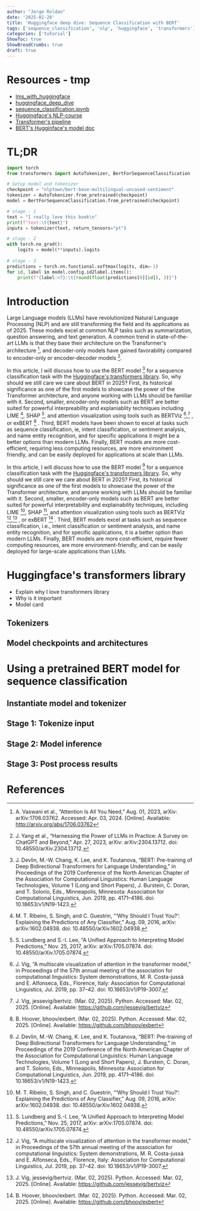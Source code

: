 ```yaml
---
author: "Jorge Roldan"
date: '2025-02-28'
title: 'Huggingface deep dive: Sequence Classification with BERT'
tags: ['sequence_classification', 'nlp', 'huggingface', 'transformers']
categories: ['tutorial']
ShowToc: true
ShowBreadCrumbs: true
draft: true
---
```


# Resources - tmp
- [lms_with_huggingface](https://github.com/roldanjrgl/lms_with_huggingface)
- [huggingface_deep_dive](https://github.com/roldanjrgl/huggingface_deep_dive/) 
- [sequence_classification.ipynb](https://github.com/roldanjrgl/huggingface_deep_dive/blob/main/sequence_classification.ipynb)
- [Huggingface's NLP-course](https://huggingface.co/learn/nlp-course/chapter1/1)
- [Transformer's pipeline](https://huggingface.co/learn/nlp-course/chapter2/2?fw=pt)
- [BERT's Hugginface's model doc](https://huggingface.co/docs/transformers/model_doc/bert)


# TL;DR
```py
import torch
from transformers import AutoTokenizer, BertForSequenceClassification

# Setup model and tokenizer
checkpoint = "nlptown/bert-base-multilingual-uncased-sentiment"
tokenizer = AutoTokenizer.from_pretrained(checkpoint)
model = BertForSequenceClassification.from_pretrained(checkpoint)

# stage - 1
text = "I really love this book\n"
print(f"text:\t{text}")
inputs = tokenizer(text, return_tensors="pt")

# stage - 2
with torch.no_grad():
    logits = model(**inputs).logits
    
# stage - 3
predictions = torch.nn.functional.softmax(logits, dim=-1)
for id, label in model.config.id2label.items():
    print(f"{label:<7}:\t{round(float(predictions[0][id]), 3)}")
```

# Introduction
Large Language models (LLMs) have revolutionized Natural Language Processing (NLP) and are still transforming the field and its applications as of 2025. These models excel at common NLP tasks such as summarization, question answering, and text generation. A common trend in state-of-the-art LLMs is that they base their architecture on the Transformer's architecture [^aiayn], and decoder-only models have gained favorability compared to encoder-only or encoder-decoder models [^yang_harness].

In this article, I will discuss how to use the BERT model [^bert] for a sequence classification task with the [Huggingface's transformers library](https://huggingface.co/docs/transformers). So, why should we still care we care about BERT in 2025? First, its historical significance as one of the first models to showcase the power of the Transformer architecture, and anyone working with LLMs should be familiar with it. Second, smaller, encoder-only models such as BERT are better suited for powerful interpreability and explaniablity techniques including LIME [^lime], SHAP [^shap], and attention visualization using tools such as BERTViz [^bertviz_paper],[^bertviz_repo] , or exBERT [^exbert] . Third, BERT models have been shown to excel at tasks such as sequence classification, ie, intent classification, or sentiment analysis, and name entity recognition, and for specific applications it might be a better options than modern LLMs. Finally, BERT models are more cost-efficient, requiring less computing resources, are more environment friendly, and can be easily deployed for applications at scale than LLMs.

In this article, I will discuss how to use the BERT model [^bert] for a sequence classification task with the [Huggingface's transformers library](https://huggingface.co/docs/transformers). So, why should we still care we care about BERT in 2025? First, its historical significance as one of the first models to showcase the power of the Transformer architecture, and anyone working with LLMs should be familiar with it. Second, smaller, encoder-only models such as BERT are better suited for powerful interpretability and explainability techniques, including LIME [^lime], SHAP [^shap], and attention visualization using tools such as BERTViz [^bertviz_paper],[^bertviz_repo] , or exBERT [^exbert] . Third, BERT models excel at tasks such as sequence classification, i.e., intent classification or sentiment analysis, and name entity recognition, and for specific applications, it is a better option than modern LLMs. Finally, BERT models are more cost-efficient, require fewer computing resources, are more environment-friendly, and can be easily deployed for large-scale applications than LLMs.

# Huggingface's transformers library
- Explain why I love transformers library
- Why is it important
- Model card

## Tokenizers

## Model checkpoints and architectures


# Using a pretrained BERT model for sequence classification
## Instantiate model and tokenizer

## Stage 1: Tokenize input

## Stage 2: Model inference

## Stage 3: Post process results


# References
[^bert]: J. Devlin, M.-W. Chang, K. Lee, and K. Toutanova, “BERT: Pre-training of Deep Bidirectional Transformers for Language Understanding,” in Proceedings of the 2019 Conference of the North American Chapter of the Association for Computational Linguistics: Human Language Technologies, Volume 1 (Long and Short Papers), J. Burstein, C. Doran, and T. Solorio, Eds., Minneapolis, Minnesota: Association for Computational Linguistics, Jun. 2019, pp. 4171–4186. doi: 10.18653/v1/N19-1423.

[^aiayn]: A. Vaswani et al., “Attention Is All You Need,” Aug. 01, 2023, arXiv: arXiv:1706.03762. Accessed: Apr. 03, 2024. [Online]. Available: http://arxiv.org/abs/1706.03762


[^behind_the_pipeline]: “Behind the pipeline.” [Online]. Available: https://huggingface.co/learn/nlp-course/chapter2/2?fw=pt


[^yang_harness]: J. Yang et al., “Harnessing the Power of LLMs in Practice: A Survey on ChatGPT and Beyond,” Apr. 27, 2023, arXiv: arXiv:2304.13712. doi: 10.48550/arXiv.2304.13712.


[^lime]: M. T. Ribeiro, S. Singh, and C. Guestrin, “‘Why Should I Trust You?’: Explaining the Predictions of Any Classifier,” Aug. 09, 2016, arXiv: arXiv:1602.04938. doi: 10.48550/arXiv.1602.04938.

[^shap]: S. Lundberg and S.-I. Lee, “A Unified Approach to Interpreting Model Predictions,” Nov. 25, 2017, arXiv: arXiv:1705.07874. doi: 10.48550/arXiv.1705.07874.


[^bertviz_paper]: J. Vig, “A multiscale visualization of attention in the transformer model,” in Proceedings of the 57th annual meeting of the association for computational linguistics: System demonstrations, M. R. Costa-jussà and E. Alfonseca, Eds., Florence, Italy: Association for Computational Linguistics, Jul. 2019, pp. 37–42. doi: 10.18653/v1/P19-3007.

[^bertviz_repo]: J. Vig, jessevig/bertviz. (Mar. 02, 2025). Python. Accessed: Mar. 02, 2025. [Online]. Available: https://github.com/jessevig/bertviz


[^exbert]: B. Hoover, bhoov/exbert. (Mar. 02, 2025). Python. Accessed: Mar. 02, 2025. [Online]. Available: https://github.com/bhoov/exbert
